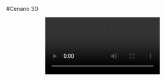 #Cenario 3D 

<div align="center">
<video max-width="800" src= "https://github.com/Sam1536/Cenario-3D-Paisagem/assets/89424721/8c6507dd-6e59-4f9b-8916-022f0fe724a1"/>
 </div>



